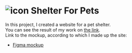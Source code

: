 # ![icon](https://user-images.githubusercontent.com/96022090/193282257-b3809d61-fc3e-417e-9449-dc1b8380d4cd.png) Shelter For Pets  
In this project, I created a website for a pet shelter.  
You can see the result of my work on [the link](https://vikuli.github.io/ShelterForPets/pages/main/).  
Link to the mockup, according to which I made up the site:  
+ [Figma mockup](https://www.figma.com/file/tKcmzkARtMUFQAR9VLdLkl/shelter-dom?node-id=94%3A43)
